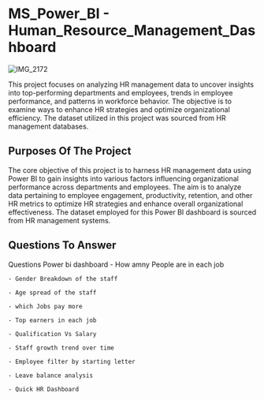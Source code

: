 # MS_Power_BI - Human_Resource_Management_Dashboard
![IMG_2172](https://github.com/user-attachments/assets/60138a7a-85d3-47ce-afbd-a8367a51c6bd)

This project focuses on analyzing HR management data to uncover insights into top-performing departments and employees, trends in employee performance, and patterns in workforce behavior. The objective is to examine ways to enhance HR strategies and optimize organizational efficiency. The dataset utilized in this project was sourced from HR management databases.

Purposes Of The Project
------------------------------------------------------------------------
The core objective of this project is to harness HR management data using Power BI to gain insights into various factors influencing organizational performance across departments and employees. The aim is to analyze data pertaining to employee engagement, productivity, retention, and other HR metrics to optimize HR strategies and enhance overall organizational effectiveness. The dataset employed for this Power BI dashboard is sourced from HR management systems. 

Questions To Answer
-----------------------------------------------------------------------
Questions Power bi dashboard 
    - How amny People are in each job
    
    - Gender Breakdown of the staff
    
    - Age spread of the staff 
    
    - which Jobs pay more 
    
    - Top earners in each job 
    
    - Qualification Vs Salary 
    
    - Staff growth trend over time 
    
    - Employee filter by starting letter 
    
    - Leave balance analysis 
    
    - Quick HR Dashboard  
    
